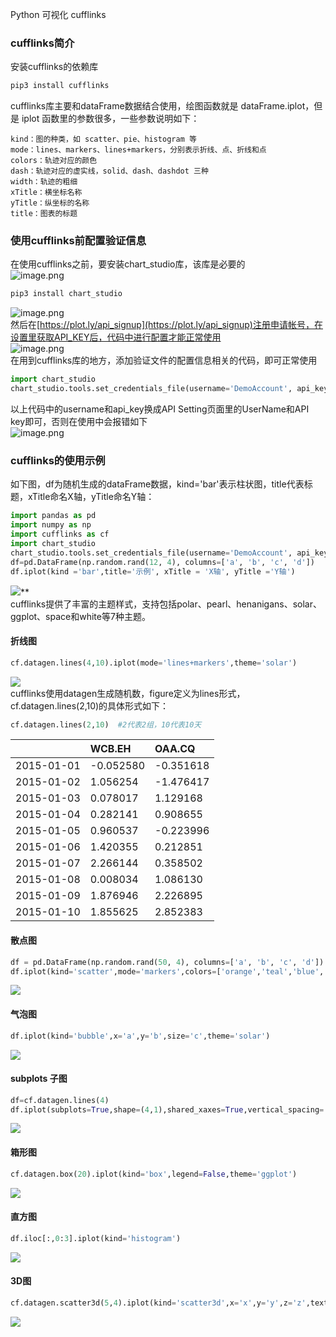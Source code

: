 Python 可视化 cufflinks
<a name="BJHL0"></a>
### cufflinks简介
安装cufflinks的依赖库
```bash
pip3 install cufflinks
```
cufflinks库主要和dataFrame数据结合使用，绘图函数就是 dataFrame.iplot，但是 iplot 函数里的参数很多，一些参数说明如下：
```
kind：图的种类，如 scatter、pie、histogram 等
mode：lines、markers、lines+markers，分别表示折线、点、折线和点
colors：轨迹对应的颜色
dash：轨迹对应的虚实线，solid、dash、dashdot 三种
width：轨迹的粗细
xTitle：横坐标名称
yTitle：纵坐标的名称
title：图表的标题
```
<a name="VhTu8"></a>
### 使用cufflinks前配置验证信息
在使用cufflinks之前，要安装chart_studio库，该库是必要的<br />![image.png](./img/1609997699675-db9a798f-010e-403c-b67a-c4d1e53aa077.png)
```bash
pip3 install chart_studio
```
![image.png](./img/1609997899677-f1f38b81-c378-4b6d-b577-679d75de103f.png)<br />然后在[https://plot.ly/api_signup](https://plot.ly/api_signup)注册申请帐号，在设置里获取API_KEY后，代码中进行配置才能正常使用<br />![image.png](./img/1609999184500-a043b250-3f09-4c55-9287-ab3ee506199b.png)<br />在用到cufflinks库的地方，添加验证文件的配置信息相关的代码，即可正常使用
```python
import chart_studio
chart_studio.tools.set_credentials_file(username='DemoAccount', api_key='lr1c37zw81')
```
以上代码中的username和api_key换成API Setting页面里的UserName和API key即可，否则在使用中会报错如下<br />![image.png](./img/1609998642492-39e2f25c-05ee-4980-9a0c-ce9388af04eb.png)
<a name="98WN6"></a>
### cufflinks的使用示例
如下图，df为随机生成的dataFrame数据，kind='bar'表示柱状图，title代表标题，xTitle命名X轴，yTitle命名Y轴：
```python
import pandas as pd
import numpy as np
import cufflinks as cf
import chart_studio
chart_studio.tools.set_credentials_file(username='DemoAccount', api_key='lr1c37zw81')
df=pd.DataFrame(np.random.rand(12, 4), columns=['a', 'b', 'c', 'd'])
df.iplot(kind ='bar',title='示例', xTitle = 'X轴', yTitle ='Y轴')
```
![](./img/1606468765581-2ae49d5a-1bcd-4384-9d93-388352073b84.webp)**<br />cufflinks提供了丰富的主题样式，支持包括polar、pearl、henanigans、solar、ggplot、space和white等7种主题。
<a name="iy9qY"></a>
#### 折线图
```python
cf.datagen.lines(4,10).iplot(mode='lines+markers',theme='solar')
```
![](./img/1606468765448-6a86da51-f399-40c4-90ab-476bd4499524.webp)<br />cufflinks使用datagen生成随机数，figure定义为lines形式，cf.datagen.lines(2,10)的具体形式如下：
```python
cf.datagen.lines(2,10)  #2代表2组，10代表10天
```
| <br /> | WCB.EH | OAA.CQ |
| :--- | :--- | :--- |
| 2015-01-01 | -0.052580 | -0.351618 |
| 2015-01-02 | 1.056254 | -1.476417 |
| 2015-01-03 | 0.078017 | 1.129168 |
| 2015-01-04 | 0.282141 | 0.908655 |
| 2015-01-05 | 0.960537 | -0.223996 |
| 2015-01-06 | 1.420355 | 0.212851 |
| 2015-01-07 | 2.266144 | 0.358502 |
| 2015-01-08 | 0.008034 | 1.086130 |
| 2015-01-09 | 1.876946 | 2.226895 |
| 2015-01-10 | 1.855625 | 2.852383 |

<a name="umUXf"></a>
#### 散点图
```python
df = pd.DataFrame(np.random.rand(50, 4), columns=['a', 'b', 'c', 'd'])
df.iplot(kind='scatter',mode='markers',colors=['orange','teal','blue','yellow'],size=20,theme='solar')
```
![](./img/1606468765586-3ae1ef54-0d2a-4249-874e-ab28a5f3a6fc.webp)
<a name="DE9ZF"></a>
#### 气泡图
```python
df.iplot(kind='bubble',x='a',y='b',size='c',theme='solar')
```
![](./img/1606468765475-1e324969-5223-4a32-a336-2153b18f3e7a.webp)
<a name="yWSoq"></a>
#### subplots 子图
```python
df=cf.datagen.lines(4)
df.iplot(subplots=True,shape=(4,1),shared_xaxes=True,vertical_spacing=.02,fill=True,theme='ggplot')
```
![](./img/1606468765519-40fa2aba-db53-4160-b129-10aae2316df9.webp)
<a name="fLOGQ"></a>
#### 箱形图
```python
cf.datagen.box(20).iplot(kind='box',legend=False,theme='ggplot')
```
![](./img/1606468765703-d9e059c2-3fb6-417f-8d55-81217baf6b95.webp)
<a name="cHwQC"></a>
#### 直方图
```python
df.iloc[:,0:3].iplot(kind='histogram')
```
![](./img/1606468765501-41ffcf0f-5b1f-419b-ae6c-d6ae0108f47e.webp)
<a name="KK067"></a>
#### 3D图
```python
cf.datagen.scatter3d(5,4).iplot(kind='scatter3d',x='x',y='y',z='z',text='text',categories='categories')
```
![](./img/1606468765575-c21c9f3c-174d-48c4-93b3-c5774a616967.webp)
